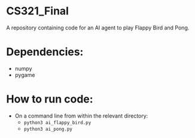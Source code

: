 # CS321_Final
A repository containing code for an AI agent to play Flappy Bird and Pong. 

# Dependencies:
- numpy
- pygame

# How to run code:
- On a command line from within the relevant directory:
  - `python3 ai_flappy_bird.py`
  - `python3 ai_pong.py`
